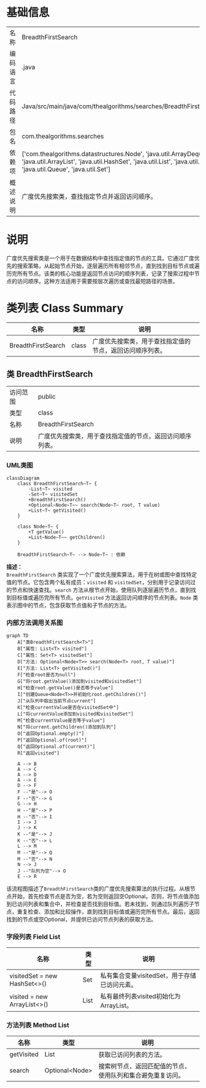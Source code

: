 # 基础信息

|      |      |
|------|------|
| 名称 | BreadthFirstSearch |
| 编码语言 | .java |
| 代码路径 | Java/src/main/java/com/thealgorithms/searches/BreadthFirstSearch.java |
| 包名 | com.thealgorithms.searches |
| 依赖项 | ['com.thealgorithms.datastructures.Node', 'java.util.ArrayDeque', 'java.util.ArrayList', 'java.util.HashSet', 'java.util.List', 'java.util.Optional', 'java.util.Queue', 'java.util.Set'] |
| 概述说明 | 广度优先搜索类，查找指定节点并返回访问顺序。 |

# 说明

广度优先搜索类是一个用于在数据结构中查找指定值的节点的工具。它通过广度优先的搜索策略，从起始节点开始，逐层遍历所有相邻节点，直到找到目标节点或遍历完所有节点。该类的核心功能是返回节点访问的顺序列表，记录了搜索过程中节点的访问顺序。这种方法适用于需要按层次遍历或查找最短路径的场景。

# 类列表 Class Summary

| 名称   | 类型  | 说明 |
|-------|------|-------------|
| BreadthFirstSearch | class | 广度优先搜索类，用于查找指定值的节点，返回访问顺序列表。 |



## 类 BreadthFirstSearch

|      |      |
|------|------|
| 访问范围 | public |
| 类型 | class |
| 名称 | BreadthFirstSearch |
| 说明 | 广度优先搜索类，用于查找指定值的节点，返回访问顺序列表。 |


### UML类图

```mermaid
classDiagram
    class BreadthFirstSearch~T~ {
        -List~T~ visited
        -Set~T~ visitedSet
        +BreadthFirstSearch()
        +Optional~Node~T~~ search(Node~T~ root, T value)
        +List~T~ getVisited()
    }

    class Node~T~ {
        +T getValue()
        +List~Node~T~~ getChildren()
    }

    BreadthFirstSearch~T~ --> Node~T~ : 依赖
```

**描述：**  
`BreadthFirstSearch` 类实现了一个广度优先搜索算法，用于在树或图中查找特定值的节点。它包含两个私有成员：`visited` 和 `visitedSet`，分别用于记录访问过的节点和快速查找。`search` 方法从根节点开始，使用队列逐层遍历节点，直到找到目标值或遍历完所有节点。`getVisited` 方法返回访问顺序的节点列表。`Node` 类表示图中的节点，包含获取节点值和子节点的方法。


### 内部方法调用关系图

```mermaid
graph TD
    A["类BreadthFirstSearch<T>"]
    B["属性: List<T> visited"]
    C["属性: Set<T> visitedSet"]
    D["方法: Optional<Node<T>> search(Node<T> root, T value)"]
    E["方法: List<T> getVisited()"]
    F["检查root是否为null"]
    G["将root.getValue()添加到visited和visitedSet"]
    H["检查root.getValue()是否等于value"]
    I["创建Queue<Node<T>>并初始化root.getChildren()"]
    J["从队列中取出当前节点current"]
    K["检查currentValue是否在visitedSet中"]
    L["将currentValue添加到visited和visitedSet"]
    M["检查currentValue是否等于value"]
    N["将current.getChildren()添加到队列"]
    O["返回Optional.empty()"]
    P["返回Optional.of(root)"]
    Q["返回Optional.of(current)"]
    R["返回visited"]

    A --> B
    A --> C
    A --> D
    A --> E
    D --> F
    F --"是"--> O
    F --"否"--> G
    G --> H
    H --"是"--> P
    H --"否"--> I
    I --> J
    J --> K
    K --"是"--> J
    K --"否"--> L
    L --> M
    M --"是"--> Q
    M --"否"--> N
    N --> J
    J --"队列为空"--> O
    E --> R
```

该流程图描述了`BreadthFirstSearch`类的广度优先搜索算法的执行过程。从根节点开始，首先检查节点是否为空，若为空则返回空Optional。否则，将节点值添加到已访问列表和集合中，并检查是否找到目标值。若未找到，则通过队列遍历子节点，重复检查、添加和比较操作，直到找到目标值或遍历完所有节点。最后，返回找到的节点或空Optional，并提供已访问节点列表的获取方法。

### 字段列表 Field List

| 名称  | 类型  | 说明 |
|-------|-------|------|
| visitedSet = new HashSet<>() | Set<T> | 私有集合变量visitedSet，用于存储已访问元素。 |
| visited = new ArrayList<>() | List<T> | 私有最终列表visited初始化为ArrayList。 |

### 方法列表 Method List

| 名称  | 类型  | 说明 |
|-------|-------|------|
| getVisited | List<T> | 获取已访问列表的方法。 |
| search | Optional<Node<T>> | 搜索树节点，返回匹配值的节点，使用队列和集合避免重复访问。 |




